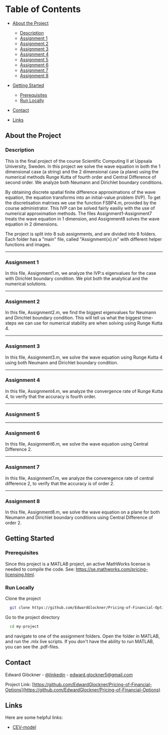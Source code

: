 # Table of Contents
- [About the Project](#about-the-project)
  * [Description](#description)
  * [Assignment 1](#assignment-1)
  * [Assignment 2](#assignment-2)
  * [Assignment 3](#assignment-3)
  * [Assignment 4](#assignment-4)
  * [Assignment 5](#assignment-5)
  * [Assignment 6](#assignment-6)
  * [Assignment 7](#assignment-7)
  * [Assignment 8](#assignment-8)


- [Getting Started](#getting-started)
  * [Prerequisites](#prerequisites)
  * [Run Locally](#run-locally)

- [Contact](#contact)
- [Links](#links)
  

<!-- About the Project -->
## About the Project

<!-- Description -->
### Description
This is the final project of the course Scientific Computing II at Uppsala University, Sweden. In this project we solve the wave equation in both the 1 dimensional case (a string) and the 2 dimensional case (a plane) using the numerical methods Runge Kutta of fourth order and Central Difference of second order. We analyze both Neumann and Dirichlet boundary conditions.

By obtaining discrete spatial finite difference approximations of the wave equation, the equation transforms into an initial-value problem (IVP). To get the discretisation matrixes we use the function FSBP4.m, provided by the course administrator. This IVP can be solved fairly easiliy with the use of numerical approximation methods. The files Assignment1-Assignment7 treats the wave equation in 1 dimension, and Assignment8 solves the wave equation in 2 dimensions.

The project is split into 8 sub assignments, and are divided into 8 folders. Each folder has a "main" file, called "Assignment{x}.m" with different helper functions and images. 

-----------
<!-- Assignment 1 -->
### Assignment 1 

In this file, Assignment1.m, we analyze the IVP:s eigenvalues for the case with Dirichlet boundary condition. We plot both the analytical and the numerical solutions.

-----------
<!-- Assignment 2 -->
### Assignment 2 

In this file, Assignment2.m, we find the biggest eigenvalues for Neumann and Dirichlet boundary condition. This will tell us what the biggest time-steps we can use for numerical stability are when solving using Runge Kutta 4.

-----------
<!-- Assignment 3 -->
### Assignment 3

In this file, Assignment3.m, we solve the wave equation using Runge Kutta 4 using both Neumann and Dirichlet boundary condition.


-----------
<!-- Assignment 4 -->
### Assignment 4

In this file, Assignment4.m, we analyze the convergence rate of Runge Kutta 4, to verify that the accuracy is fourth order.

-----------
<!-- Assignment 5 -->
### Assignment 5

-----------
<!-- Assignment 6 -->
### Assignment 6

In this file, Assignment6.m, we solve the wave equation using Central Difference 2.

-----------
<!-- Assignment 7 -->
### Assignment 7

In this file, Assignment7.m, we analyze the converegence rate of central difference 2, to verify that the accuracy is of order 2.

-----------
<!-- Assignment 8 -->
### Assignment 8

In this file, Assignment8.m, we solve the wave equation on a plane for both Neumann and Dirichlet boundary conditions using Central Difference of order 2. 

<!-- Getting Started -->
## Getting Started

<!-- Prerequisites -->
### Prerequisites

Since this project is a MATLAB project, an active MathWorks license is needed to compile the code. See: https://se.mathworks.com/pricing-licensing.html.  

<!-- Run Locally -->
### Run Locally

Clone the project

```bash
  git clone https://github.com/EdwardGlockner/Pricing-of-Financial-Options.git
```

Go to the project directory

```bash
  cd my-project
```

and navigate to one of the assignment folders. Open the folder in MATLAB, and run the .mlx live scripts. If you don't have the ability to run MATLAB, you can see the .pdf-files.


<!-- Contact -->
## Contact

Edward Glöckner - [@linkedin](https://www.linkedin.com/in/edwardglockner/) - edward.glockner5@gmail.com

Project Link: [https://github.com/EdwardGlockner/Pricing-of-Financial-Options](https://github.com/EdwardGlockner/Pricing-of-Financial-Options)


<!-- Links -->
## Links

Here are some helpful links:

 - [CEV-model](https://en.wikipedia.org/wiki/Constant_elasticity_of_variance_model)

